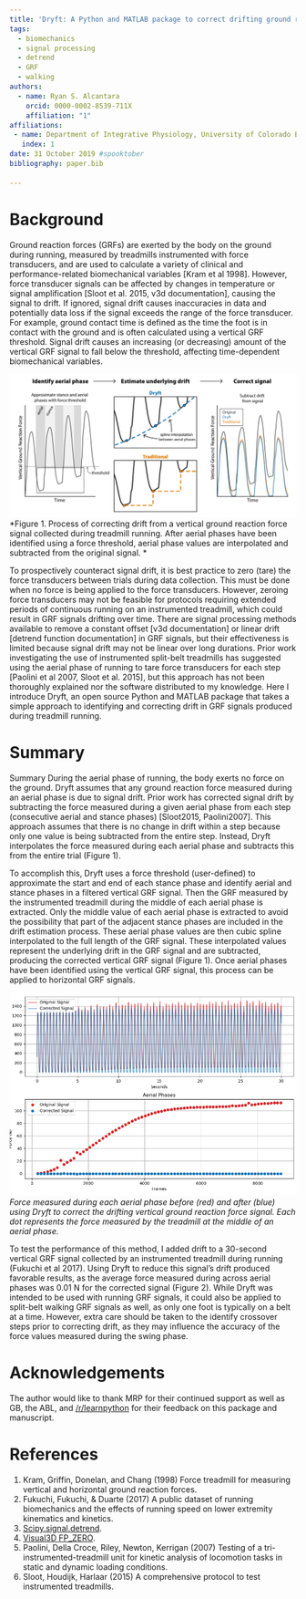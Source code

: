 ```yaml
---
title: 'Dryft: A Python and MATLAB package to correct drifting ground reaction force signals during running'
tags:
  - biomechanics
  - signal processing
  - detrend
  - GRF
  - walking
authors:
  - name: Ryan S. Alcantara
    orcid: 0000-0002-8539-711X
    affiliation: "1"
affiliations:
 - name: Department of Integrative Physiology, University of Colorado Boulder, Boulder CO, USA 
   index: 1
date: 31 October 2019 #spooktober
bibliography: paper.bib

---
```


# Background
Ground reaction forces (GRFs) are exerted by the body on the ground during running, measured by treadmills instrumented
with force transducers, and are used to calculate a variety of clinical and performance-related biomechanical variables
[Kram et al 1998]. However, force transducer signals can be affected by changes in temperature or signal amplification
[Sloot et al. 2015, v3d documentation], causing the signal to drift. If ignored, signal drift causes inaccuracies in
data and potentially data loss if the signal exceeds the range of the force transducer. For example, ground contact
time is defined as the time the foot is in contact with the ground and is often calculated using a vertical GRF
threshold. Signal drift causes an increasing (or decreasing) amount of the vertical GRF signal to fall below the
threshold, affecting time-dependent biomechanical variables.

![Figure 1](example_JOSS.png)
*Figure 1. Process of correcting drift from a vertical ground reaction force signal collected during treadmill running.
After aerial phases have been identified using a force threshold, aerial phase values are interpolated and subtracted
from the original signal. *
 
To prospectively counteract signal drift, it is best practice to zero (tare) the force transducers between trials
during data collection. This must be done when no force is being applied to the force transducers. However, zeroing
force transducers may not be feasible for protocols requiring extended periods of continuous running on an instrumented
treadmill, which could result in GRF signals drifting over time. There are signal processing methods available to
remove a constant offset [v3d documentation] or linear drift [detrend function documentation] in GRF signals, but their
effectiveness is limited because signal drift may not be linear over long durations. Prior work investigating the use
of instrumented split-belt treadmills has suggested using the aerial phase of running to tare force transducers for
each step [Paolini et al 2007, Sloot et al. 2015], but this approach has not been thoroughly explained nor the software
distributed to my knowledge. Here I introduce Dryft, an open source Python and MATLAB package that takes a simple
approach to identifying and correcting drift in GRF signals produced during treadmill running.

# Summary
Summary During the aerial phase of running, the body exerts no force on the ground. Dryft assumes that any ground
reaction force measured during an aerial phase is due to signal drift. Prior work has corrected signal drift by
subtracting the force measured during a given aerial phase from each step (consecutive aerial and stance phases)
[Sloot2015, Paolini2007]. This approach assumes that there is no change in drift within a step because only one value
is being subtracted from the entire step. Instead, Dryft interpolates the force measured during each aerial phase and
subtracts this from the entire trial (Figure 1).

To accomplish this, Dryft uses a force threshold (user-defined) to approximate the start and end of each stance phase
and identify aerial and stance phases in a filtered vertical GRF signal. Then the GRF measured by the instrumented
treadmill during the middle of each aerial phase is extracted. Only the middle value of each aerial phase is extracted
to avoid the possibility that part of the adjacent stance phases are included in the drift estimation process. These
aerial phase values are then cubic spline interpolated to the full length of the GRF signal. These interpolated values
represent the underlying drift in the GRF signal and are subtracted, producing the corrected vertical GRF signal
(Figure 1). Once aerial phases have been identified using the vertical GRF signal, this process can be applied to
horizontal GRF signals.

![Figure 2](steps2.png)
*Force measured during each aerial phase before (red) and after (blue) using Dryft to correct the drifting vertical
ground reaction force signal. Each dot represents the force measured by the treadmill at the middle of an aerial phase.*

To test the performance of this method, I added drift to a 30-second vertical GRF signal collected by an instrumented
treadmill during running (Fukuchi et al 2017). Using Dryft to reduce this signal’s drift produced favorable results, as
the average force measured during across aerial phases was 0.01 N for the corrected signal (Figure 2). While Dryft was
intended to be used with running GRF signals, it could also be applied to split-belt walking GRF signals as well, as
only one foot is typically on a belt at a time. However, extra care should be taken to the identify crossover steps
prior to correcting drift, as they may influence the accuracy of the force values measured during the swing phase.

# Acknowledgements

The author would like to thank MRP for their continued support as well as GB, the ABL, and
[/r/learnpython](https://reddit.com/r/learnpython) for their feedback on this package and manuscript.

# References
1. Kram, Griffin, Donelan, and Chang (1998) Force treadmill for measuring vertical and horizontal ground reaction forces.
2. Fukuchi, Fukuchi, & Duarte (2017) A public dataset of running biomechanics and the effects of running speed on lower
extremity kinematics and kinetics.
3. [Scipy.signal.detrend](https://docs.scipy.org/doc/scipy-1.1.0/reference/generated/scipy.signal.detrend.html).
4. [Visual3D FP_ZERO](https://www.c-motion.com/v3dwiki/index.php/FP_ZERO).
5. Paolini, Della Croce, Riley, Newton, Kerrigan (2007) Testing of a tri-instrumented-treadmill unit for kinetic analysis
of locomotion tasks in static and dynamic loading conditions.
6. Sloot, Houdijk, Harlaar (2015) A comprehensive protocol to test instrumented treadmills.